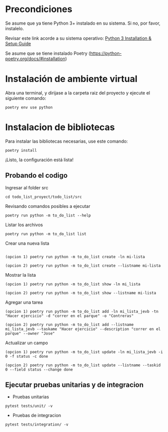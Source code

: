 # Precondiciones
Se asume que ya tiene Python 3+ instalado en su sistema. Si no, por favor, instalelo.  

Revisar este link acorde a su sistema operativo: 
[Python 3 Installation & Setup Guide](https://realpython.com/installing-python/)

Se asume que se tiene instalado Poetry
(https://python-poetry.org/docs/#installation)


# Instalación de ambiente virtual
Abra una terminal, y dirijase a la carpeta raiz del proyecto y ejecute el siguiente comando:

```
poetry env use python
```

# Instalacion de bibliotecas
Para instalar las bibliotecas necesarias, use este comando:
```
poetry install
```

¡Listo, la configuración está lista!

## Probando el codigo
Ingresar al folder src
```
cd todo_list_proyect/todo_list/src
```
Revisando comandos posibles a ejecutar
```
poetry run python -m to_do_list --help
```

Listar los archivos
```
poetry run python -m to_do_list list
```

Crear una nueva lista
```
 
(opcion 1) poetry run python -m to_do_list create -ln mi-lista

(opcion 2) poetry run python -m to_do_list create --listname mi-lista
```

Mostrar la lista
```
(opcion 1) poetry run python -m to_do_list show -ln mi_lista

(opcion 2) poetry run python -m to_do_list show --listname mi-lista
```


Agregar una tarea
```
(opcion 1) poetry run python -m to_do_list add -ln mi_lista_jevb -tn "Hacer ejercicio" -d "correr en el parque" -o "Contreras"

(opcion 2) poetry run python -m to_do_list add --listname mi_lista_jevb --taskame "Hacer ejercicio" --description "correr en el parque" --owner "Jose"
```

Actualizar un campo
```
(opcion 1) poetry run python -m to_do_list update -ln mi_lista_jevb -i 0 -f status -c done

(opcion 2) poetry run python -m to_do_list update --listname --taskid 0 --field status --change done
```



## Ejecutar pruebas unitarias y de integracion
* Pruebas unitarias
```
pytest tests/unit/ -v
```

* Pruebas de integracion
```
pytest tests/integration/ -v
```

